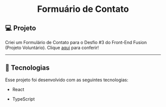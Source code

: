 <h1 align="center">Formuário de Contato</h1>

## 💻 Projeto

Criei um Formulário de Contato para o Desfio #3 do Front-End Fusion (Projeto Voluntário). Clique <a href="https://formulario-contato-eosin.vercel.app/">aqui</a> para conferir!

---

## 🚀 Tecnologias

Esse projeto foi desenvolvido com as seguintes tecnologias:

- React
  
- TypeScript
